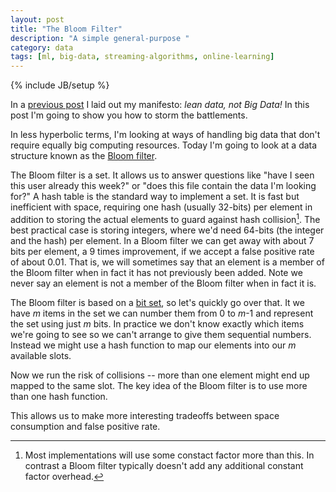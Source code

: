 ```yaml
---
layout: post
title: "The Bloom Filter"
description: "A simple general-purpose "
category: data
tags: [ml, big-data, streaming-algorithms, online-learning]
---
```

{% include JB/setup %}

In a [previous post](http://noelwelsh.com/streaming-algorithms/2012/08/29/lean-data/) I laid out my manifesto: *lean data, not Big Data!* In this post I'm going to show you how to storm the battlements.

In less hyperbolic terms, I'm looking at ways of handling big data that don't require equally big computing resources. Today I'm going to look at a data structure known as the [Bloom filter](http://en.wikipedia.org/wiki/Bloom_filter).

The Bloom filter is a set. It allows us to answer questions like "have I seen this user already this week?" or "does this file contain the data I'm looking for?" A hash table is the standard way to implement a set. It is fast but inefficient with space, requiring one hash (usually 32-bits) per element in addition to storing the actual elements to guard against hash collision[^overhead]. The best practical case is storing integers, where we'd need 64-bits (the integer and the hash) per element. In a Bloom filter we can get away with about 7 bits per element, a 9 times improvement, if we accept a false positive rate of about 0.01. That is, we will sometimes say that an element is a member of the Bloom filter when in fact it has not previously been added. Note we never say an element is not a member of the Bloom filter when in fact it is.

[^overhead]: Most implementations will use some constact factor more than this. In contrast a Bloom filter typically doesn't add any additional constant factor overhead.

The Bloom filter is based on a [bit set](http://en.wikipedia.org/wiki/Bit_array), so let's quickly go over that. It we have *m* items in the set we can number them from 0 to *m*-1 and represent the set using just *m* bits. In practice we don't know exactly which items we're going to see so we can't arrange to give them sequential numbers. Instead we might use a hash function to map our elements into our *m* available slots.

Now we run the risk of collisions -- more than one element might end up mapped to the same slot. The key idea of the Bloom filter is to use more than one hash function.


This allows us to make more interesting tradeoffs between space consumption and false positive rate.
